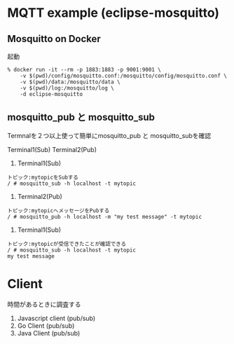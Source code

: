 # MQTT example (eclipse-mosquitto)

## Mosquitto on Docker

起動

```
% docker run -it --rm -p 1883:1883 -p 9001:9001 \
    -v $(pwd)/config/mosquitto.conf:/mosquitto/config/mosquitto.conf \
    -v $(pwd)/data:/mosquitto/data \
    -v $(pwd)/log:/mosquitto/log \
    -d eclipse-mosquitto
```

## mosquitto_pub と mosquitto_sub

Termnalを２つ以上使って簡単にmosquitto_pub と mosquitto_subを確認

Terminal1(Sub)
Terminal2(Pub)

1. Terminal1(Sub)
```
トピック:mytopicをSubする
/ # mosquitto_sub -h localhost -t mytopic
```

1. Terminal2(Pub)
```
トピック:mytopicへメッセージをPubする
/ # mosquitto_pub -h localhost -m "my test message" -t mytopic
```

1. Terminal1(Sub)
```
トピック:mytopicが受信できたことが確認できる
/ # mosquitto_sub -h localhost -t mytopic
my test message
```

# Client
時間があるときに調査する
1. Javascript client (pub/sub)
1. Go Client (pub/sub)
1. Java Client (pub/sub)
